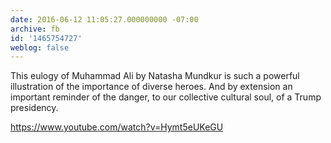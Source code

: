 ```yaml
---
date: 2016-06-12 11:05:27.000000000 -07:00
archive: fb
id: '1465754727'
weblog: false
---
```


This eulogy of Muhammad Ali by Natasha Mundkur is such a powerful illustration of the importance of diverse heroes. And by extension an important reminder of the danger, to our collective cultural soul, of a Trump presidency. 

https://www.youtube.com/watch?v=Hymt5eUKeGU
